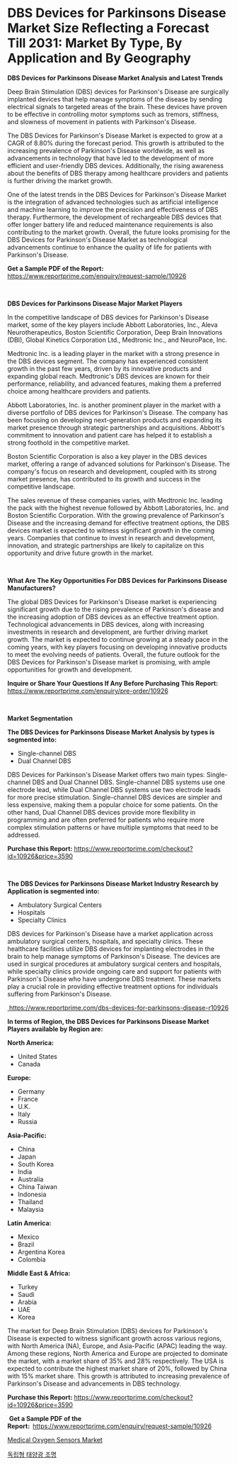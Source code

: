 <p><h1>DBS Devices for Parkinsons Disease Market Size Reflecting a Forecast Till 2031: Market By Type, By Application and By Geography</h1></p><p><strong>DBS Devices for Parkinsons Disease Market Analysis and Latest Trends</strong></p>
<p><p>Deep Brain Stimulation (DBS) devices for Parkinson's Disease are surgically implanted devices that help manage symptoms of the disease by sending electrical signals to targeted areas of the brain. These devices have proven to be effective in controlling motor symptoms such as tremors, stiffness, and slowness of movement in patients with Parkinson's Disease.</p><p>The DBS Devices for Parkinson's Disease Market is expected to grow at a CAGR of 8.80% during the forecast period. This growth is attributed to the increasing prevalence of Parkinson's Disease worldwide, as well as advancements in technology that have led to the development of more efficient and user-friendly DBS devices. Additionally, the rising awareness about the benefits of DBS therapy among healthcare providers and patients is further driving the market growth.</p><p>One of the latest trends in the DBS Devices for Parkinson's Disease Market is the integration of advanced technologies such as artificial intelligence and machine learning to improve the precision and effectiveness of DBS therapy. Furthermore, the development of rechargeable DBS devices that offer longer battery life and reduced maintenance requirements is also contributing to the market growth. Overall, the future looks promising for the DBS Devices for Parkinson's Disease Market as technological advancements continue to enhance the quality of life for patients with Parkinson's Disease.</p></p>
<p><strong>Get a Sample PDF of the Report:&nbsp;</strong> <a href="https://www.reportprime.com/enquiry/request-sample/10926">https://www.reportprime.com/enquiry/request-sample/10926</a></p>
<p>&nbsp;</p>
<p><strong>DBS Devices for Parkinsons Disease Major Market Players</strong></p>
<p><p>In the competitive landscape of DBS devices for Parkinson's Disease market, some of the key players include Abbott Laboratories, Inc., Aleva Neurotherapeutics, Boston Scientific Corporation, Deep Brain Innovations (DBI), Global Kinetics Corporation Ltd., Medtronic Inc., and NeuroPace, Inc.</p><p>Medtronic Inc. is a leading player in the market with a strong presence in the DBS devices segment. The company has experienced consistent growth in the past few years, driven by its innovative products and expanding global reach. Medtronic's DBS devices are known for their performance, reliability, and advanced features, making them a preferred choice among healthcare providers and patients.</p><p>Abbott Laboratories, Inc. is another prominent player in the market with a diverse portfolio of DBS devices for Parkinson's Disease. The company has been focusing on developing next-generation products and expanding its market presence through strategic partnerships and acquisitions. Abbott's commitment to innovation and patient care has helped it to establish a strong foothold in the competitive market.</p><p>Boston Scientific Corporation is also a key player in the DBS devices market, offering a range of advanced solutions for Parkinson's Disease. The company's focus on research and development, coupled with its strong market presence, has contributed to its growth and success in the competitive landscape.</p><p>The sales revenue of these companies varies, with Medtronic Inc. leading the pack with the highest revenue followed by Abbott Laboratories, Inc. and Boston Scientific Corporation. With the growing prevalence of Parkinson's Disease and the increasing demand for effective treatment options, the DBS devices market is expected to witness significant growth in the coming years. Companies that continue to invest in research and development, innovation, and strategic partnerships are likely to capitalize on this opportunity and drive future growth in the market.</p></p>
<p>&nbsp;</p>
<p><strong>What Are The Key Opportunities For DBS Devices for Parkinsons Disease Manufacturers?</strong></p>
<p><p>The global DBS Devices for Parkinson's Disease market is experiencing significant growth due to the rising prevalence of Parkinson's disease and the increasing adoption of DBS devices as an effective treatment option. Technological advancements in DBS devices, along with increasing investments in research and development, are further driving market growth. The market is expected to continue growing at a steady pace in the coming years, with key players focusing on developing innovative products to meet the evolving needs of patients. Overall, the future outlook for the DBS Devices for Parkinson's Disease market is promising, with ample opportunities for growth and development.</p></p>
<p><strong>Inquire or Share Your Questions If Any Before Purchasing This Report:</strong> <a href="https://www.reportprime.com/enquiry/pre-order/10926">https://www.reportprime.com/enquiry/pre-order/10926</a></p>
<p>&nbsp;</p>
<p><strong>Market Segmentation</strong></p>
<p><strong>The DBS Devices for Parkinsons Disease Market Analysis by types is segmented into:</strong></p>
<p><ul><li>Single-channel DBS</li><li>Dual Channel DBS</li></ul></p>
<p><p>DBS Devices for Parkinson's Disease Market offers two main types: Single-channel DBS and Dual Channel DBS. Single-channel DBS systems use one electrode lead, while Dual Channel DBS systems use two electrode leads for more precise stimulation. Single-channel DBS devices are simpler and less expensive, making them a popular choice for some patients. On the other hand, Dual Channel DBS devices provide more flexibility in programming and are often preferred for patients who require more complex stimulation patterns or have multiple symptoms that need to be addressed.</p></p>
<p><strong>Purchase this Report:&nbsp;</strong><a href="https://www.reportprime.com/checkout?id=10926&price=3590">https://www.reportprime.com/checkout?id=10926&price=3590</a></p>
<p>&nbsp;</p>
<p><strong>The DBS Devices for Parkinsons Disease Market Industry Research by Application is segmented into:</strong></p>
<p><ul><li>Ambulatory Surgical Centers</li><li>Hospitals</li><li>Specialty Clinics</li></ul></p>
<p><p>DBS devices for Parkinson's Disease have a market application across ambulatory surgical centers, hospitals, and specialty clinics. These healthcare facilities utilize DBS devices for implanting electrodes in the brain to help manage symptoms of Parkinson's Disease. The devices are used in surgical procedures at ambulatory surgical centers and hospitals, while specialty clinics provide ongoing care and support for patients with Parkinson's Disease who have undergone DBS treatment. These markets play a crucial role in providing effective treatment options for individuals suffering from Parkinson's Disease.</p></p>
<p><a href="https://www.reportprime.com/dbs-devices-for-parkinsons-disease-r10926">&nbsp;https://www.reportprime.com/dbs-devices-for-parkinsons-disease-r10926</a></p>
<p><strong>In terms of Region, the DBS Devices for Parkinsons Disease Market Players available by Region are:</strong></p>
<p>
    <p> <strong> North America: </strong>
        <ul>
            <li>United States</li>
            <li>Canada</li>
        </ul>
        </p> 
    <p> <strong> Europe: </strong>
        <ul>
            <li>Germany</li>
            <li>France</li>
            <li>U.K.</li>
            <li>Italy</li>
            <li>Russia</li>
        </ul>
        </p> 
    <p> <strong> Asia-Pacific: </strong>
        <ul>
            <li>China</li>
            <li>Japan</li>
            <li>South Korea</li>
            <li>India</li>
            <li>Australia</li>
            <li>China Taiwan</li>
            <li>Indonesia</li>
            <li>Thailand</li>
            <li>Malaysia</li>
        </ul>
        </p> 
    <p> <strong> Latin America: </strong>
        <ul>
            <li>Mexico</li>
            <li>Brazil</li>
            <li>Argentina Korea</li>
            <li>Colombia</li>
        </ul>
        </p> 
    <p> <strong> Middle East & Africa: </strong>
        <ul>
            <li>Turkey</li>
            <li>Saudi</li>
            <li>Arabia</li>
            <li>UAE</li>
            <li>Korea</li>
        </ul>
    </p>
    </p>
<p><p>The market for Deep Brain Stimulation (DBS) devices for Parkinson's Disease is expected to witness significant growth across various regions, with North America (NA), Europe, and Asia-Pacific (APAC) leading the way. Among these regions, North America and Europe are projected to dominate the market, with a market share of 35% and 28% respectively. The USA is expected to contribute the highest market share of 20%, followed by China with 15% market share. This growth is attributed to increasing prevalence of Parkinson's Disease and advancements in DBS technology.</p></p>
<p><strong>Purchase this Report: </strong><a href="https://www.reportprime.com/checkout?id=10926&price=3590">https://www.reportprime.com/checkout?id=10926&price=3590</a></p>
<p>&nbsp;<strong>Get a Sample PDF of the Report:&nbsp;&nbsp;</strong><a href="https://www.reportprime.com/enquiry/request-sample/10926">https://www.reportprime.com/enquiry/request-sample/10926</a></p>
<p><strong></strong></p>
<p><p><a href="https://github.com/CliffMedina6/Market-Research-Report-List-4/blob/main/medical-oxygen-sensors-market.md">Medical Oxygen Sensors Market</a></p><p><a href="https://github.com/oajzkywllm460/Market-Research-Report-List-1/blob/main/938323122202.md">독립형 태양광 조명</a></p></p>